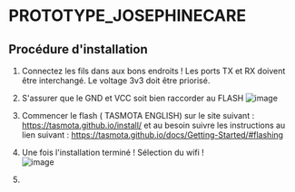 # PROTOTYPE_JOSEPHINECARE

## Procédure d'installation
1. Connectez les fils dans aux bons endroits ! Les ports TX et RX doivent être interchangé. Le voltage 3v3 doit être priorisé.
2. S'assurer que le GND et VCC soit bien raccorder au FLASH
![image](https://github.com/user-attachments/assets/36f562ab-81fd-4bdb-962c-21e3c752df27)
3. Commencer le flash ( TASMOTA ENGLISH) sur le site suivant : https://tasmota.github.io/install/ et au besoin suivre les instructions au lien suivant : https://tasmota.github.io/docs/Getting-Started/#flashing
4. Une fois l'installation terminé ! Sélection du wifi !      
   ![image](https://github.com/user-attachments/assets/8c797957-d6b5-416b-b56e-8e2341d5a100)
      
6. 

